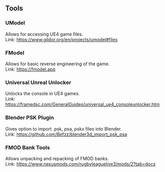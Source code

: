 ## Tools

### UModel  
Allows for accessing UE4 game files.  
Link: https://www.gildor.org/en/projects/umodel#files

### FModel  
Allows for basic reverse engineering of the game.  
Link: https://fmodel.app

### Universal Unreal Unlocker  
Unlocks the console in UE4 games.  
Link: https://framedsc.com/GeneralGuides/universal_ue4_consoleunlocker.htm

### Blender PSK Plugin  
Gives option to import .psk, psa, pskx files into Blender.  
Link: https://github.com/Befzz/blender3d_import_psk_psa

### FMOD Bank Tools  
Allows unpacking and repacking of FMOD banks.  
Link: https://www.nexusmods.com/rugbyleaguelive3/mods/2?tab=docs
